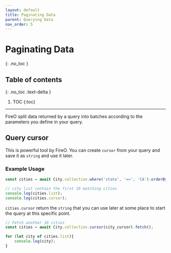 ```yaml
---
layout: default
title: Paginating Data
parent: Querying Data
nav_order: 5
---
```


# Paginating Data
{: .no_toc }

## Table of contents
{: .no_toc .text-delta }

1. TOC
{:toc}

---

FireO split data returned by a query into batches according to the parameters you define in your query.

## Query cursor
This is powerful tool by FireO. You can create `cursor` from your query and save it as `string` and use it later.

### Example Usage

```js
const cities = await City.collection.where('state', '==', 'CA').orderBy('name').fetch(10);

// city list contain the first 10 matching cities
console.log(cities.list);
console.log(cities.cursor);
```

`cities.cursor` return the `string` that you can use later at some place to start the query at this specific point.

```js
// Fetch another 10 cities 
const cities = await City.collection.cursor(city_cursor).fetch();

for (let city of cities.list){
    console.log(city);
}
```